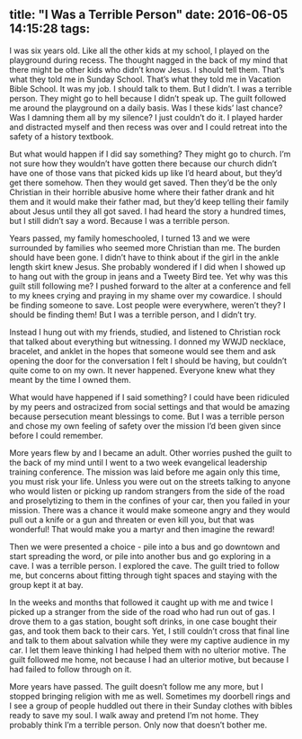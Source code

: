 title: "I Was a Terrible Person"
date: 2016-06-05 14:15:28
tags:
---
I was six years old. Like all the other kids at my school, I played on the playground during recess. The thought nagged in the back of my mind that there might be other kids who didn’t know Jesus. I should tell them. That’s what they told me in Sunday School. That’s what they told me in Vacation Bible School. It was my job. I should talk to them. But I didn’t. I was a terrible person. They might go to hell because I didn’t speak up. The guilt followed me around the playground on a daily basis. Was I these kids’ last chance? Was I damning them all by my silence? I just couldn’t do it. I played harder and distracted myself and then recess was over and I could retreat into the safety of a history textbook.

But what would happen if I did say something? They might go to church. I’m not sure how they wouldn’t have gotten there because our church didn’t have one of those vans that picked kids up like I’d heard about, but they’d get there somehow. Then they would get saved. Then they’d be the only Christian in their horrible abusive home where their father drank and hit them and it would make their father mad, but they’d keep telling their family about Jesus until they all got saved. I had heard the story a hundred times, but I still didn’t say a word. Because I was a terrible person.

Years passed, my family homeschooled, I turned 13 and we were surrounded by families who seemed more Christian than me. The burden should have been gone. I didn’t have to think about if the girl in the ankle length skirt knew Jesus. She probably wondered if I did when I showed up to hang out with the group in jeans and a Tweety Bird tee. Yet why was this guilt still following me? I pushed forward to the alter at a conference and fell to my knees crying and praying in my shame over my cowardice. I should be finding someone to save. Lost people were everywhere, weren’t they? I should be finding them! But I was a terrible person, and I didn’t try.

Instead I hung out with my friends, studied, and listened to Christian rock that talked about everything but witnessing. I donned my WWJD necklace, bracelet, and anklet in the hopes that someone would see them and ask opening the door for the conversation I felt I should be having, but couldn’t quite come to on my own. It never happened. Everyone knew what they meant by the time I owned them.

What would have happened if I said something? I could have been ridiculed by my peers and ostracized from social settings and that would be amazing because persecution meant blessings to come. But I was a terrible person and chose my own feeling of safety over the mission I’d been given since before I could remember.

More years flew by and I became an adult. Other worries pushed the guilt to the back of my mind until I went to a two week evangelical leadership training conference. The mission was laid before me again only this time, you must risk your life. Unless you were out on the streets talking to anyone who would listen or picking up random strangers from the side of the road and proselytizing to them in the confines of your car, then you failed in your mission. There was a chance it would make someone angry and they would pull out a knife or a gun and threaten or even kill you, but that was wonderful! That would make you a martyr and then imagine the reward!

Then we were presented a choice - pile into a bus and go downtown and start spreading the word, or pile into another bus and go exploring in a cave. I was a terrible person. I explored the cave. The guilt tried to follow me, but concerns about fitting through tight spaces and staying with the group kept it at bay.

In the weeks and months that followed it caught up with me and twice I picked up a stranger from the side of the road who had run out of gas. I drove them to a gas station, bought soft drinks, in one case bought their gas, and took them back to their cars. Yet, I still couldn’t cross that final line and talk to them about salvation while they were my captive audience in my car. I let them leave thinking I had helped them with no ulterior motive. The guilt followed me home, not because I had an ulterior motive, but because I had failed to follow through on it.

More years have passed. The guilt doesn’t follow me any more, but I stopped bringing religion with me as well. Sometimes my doorbell rings and I see a group of people huddled out there in their Sunday clothes with bibles ready to save my soul. I walk away and pretend I’m not home. They probably think I’m a terrible person. Only now that doesn’t bother me.
